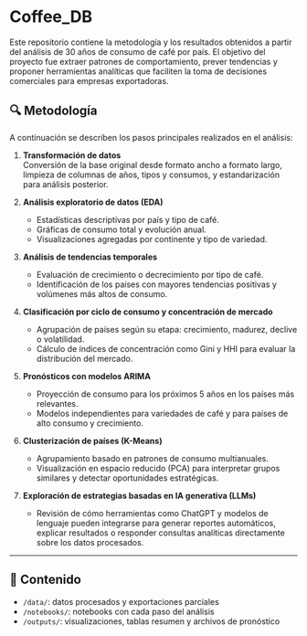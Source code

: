 # Coffee_DB

Este repositorio contiene la metodología y los resultados obtenidos a partir del análisis de 30 años de consumo de café por país. El objetivo del proyecto fue extraer patrones de comportamiento, prever tendencias y proponer herramientas analíticas que faciliten la toma de decisiones comerciales para empresas exportadoras.

## 🔍 Metodología

A continuación se describen los pasos principales realizados en el análisis:

1. **Transformación de datos**  
   Conversión de la base original desde formato ancho a formato largo, limpieza de columnas de años, tipos y consumos, y estandarización para análisis posterior.

2. **Análisis exploratorio de datos (EDA)**  
   - Estadísticas descriptivas por país y tipo de café.  
   - Gráficas de consumo total y evolución anual.  
   - Visualizaciones agregadas por continente y tipo de variedad.

3. **Análisis de tendencias temporales**  
   - Evaluación de crecimiento o decrecimiento por tipo de café.  
   - Identificación de los países con mayores tendencias positivas y volúmenes más altos de consumo.

4. **Clasificación por ciclo de consumo y concentración de mercado**  
   - Agrupación de países según su etapa: crecimiento, madurez, declive o volatilidad.  
   - Cálculo de índices de concentración como Gini y HHI para evaluar la distribución del mercado.

5. **Pronósticos con modelos ARIMA**  
   - Proyección de consumo para los próximos 5 años en los países más relevantes.  
   - Modelos independientes para variedades de café y para países de alto consumo y crecimiento.

6. **Clusterización de países (K-Means)**  
   - Agrupamiento basado en patrones de consumo multianuales.  
   - Visualización en espacio reducido (PCA) para interpretar grupos similares y detectar oportunidades estratégicas.

7. **Exploración de estrategias basadas en IA generativa (LLMs)**  
   - Revisión de cómo herramientas como ChatGPT y modelos de lenguaje pueden integrarse para generar reportes automáticos, explicar resultados o responder consultas analíticas directamente sobre los datos procesados.

---

## 📂 Contenido

- `/data/`: datos procesados y exportaciones parciales
- `/notebooks/`: notebooks con cada paso del análisis
- `/outputs/`: visualizaciones, tablas resumen y archivos de pronóstico
